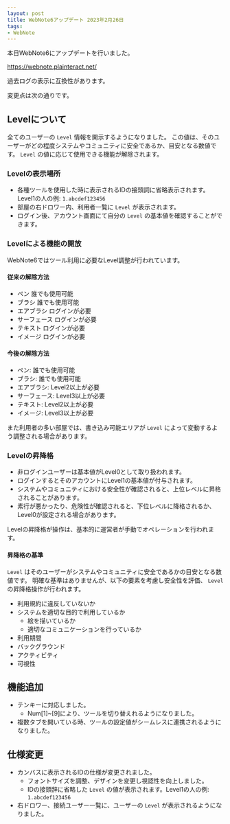 ```yaml
---
layout: post
title: WebNote6アップデート 2023年2月26日
tags:
- WebNote
---
```


本日WebNote6にアップデートを行いました。

https://webnote.plainteract.net/

過去ログの表示に互換性があります。

変更点は次の通りです。


## Levelについて

全てのユーザーの `Level` 情報を開示するようになりました。
この値は、そのユーザーがどの程度システムやコミュニティに安全であるか、目安となる数値です。
`Level` の値に応じて使用できる機能が解除されます。

### Levelの表示場所

* 各種ツールを使用した時に表示されるIDの接頭詞に省略表示されます。Level1の人の例: `1.abcdef123456` 
* 部屋の右ドロワー内、利用者一覧に `Level` が表示されます。
* ログイン後、アカウント画面にて自分の `Level` の基本値を確認することができます。

### Levelによる機能の開放

WebNote6ではツール利用に必要なLevel調整が行われています。

#### 従来の解除方法

* ペン 誰でも使用可能
* ブラシ 誰でも使用可能
* エアブラシ ログインが必要
* サーフェース ログインが必要
* テキスト ログインが必要
* イメージ ログインが必要

#### 今後の解除方法

* ペン: 誰でも使用可能
* ブラシ: 誰でも使用可能
* エアブラシ: Level2以上が必要
* サーフェース: Level3以上が必要
* テキスト: Level2以上が必要
* イメージ: Level3以上が必要

また利用者の多い部屋では、書き込み可能エリアが `Level` によって変動するよう調整される場合があります。

### Levelの昇降格

* 非ログインユーザーは基本値がLevel0として取り扱われます。
* ログインするとそのアカウントにLevel1の基本値が付与されます。
* システムやコミュニティにおける安全性が確認されると、上位レベルに昇格されることがあります。
* 素行が悪かったり、危険性が確認されると、下位レベルに降格されるか、Level0が設定される場合があります。

Levelの昇降格が操作は、基本的に運営者が手動でオペレーションを行われます。

#### 昇降格の基準

`Level` はそのユーザーがシステムやコミュニティに安全であるかの目安となる数値です。
明確な基準はありませんが、以下の要素を考慮し安全性を評価、 `Level` の昇降格操作が行われます。

* 利用規約に違反していないか
* システムを適切な目的で利用しているか
  - 絵を描いているか
  - 適切なコミュニケーションを行っているか
* 利用期間
* バックグラウンド
* アクティビティ
* 可視性


## 機能追加

* テンキーに対応しました。
  - Num[1]~[9]により、ツールを切り替えれるようになりました。
* 複数タブを開いている時、ツールの設定値がシームレスに連携されるようになりました。

## 仕様変更

* カンバスに表示されるIDの仕様が変更されました。
  - フォントサイズを調整、デザインを変更し視認性を向上しました。
  - IDの接頭辞に省略した `Level` の値が表示されます。Level1の人の例: `1.abcdef123456`
* 右ドロワー、接続ユーザー一覧に、ユーザーの `Level` が表示されるようになりました。
